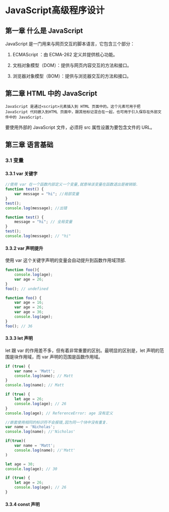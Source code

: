 # JavaScript高级程序设计

## 第一章 什么是 JavaScript

JavaScript 是一门用来与网页交互的脚本语言，它包含三个部分：

1. ECMAScript ：由 ECMA-262 定义并提供核心功能。

2. 文档对象模型（DOM）：提供与网页内容交互的方法和接口。

3. 浏览器对象模型（BOM）：提供与浏览器交互的方法和接口。

## 第二章 HTML 中的 JavaScript

```test
JavaScript 是通过<script>元素插入到 HTML 页面中的。这个元素可用于把 JavaScript 代码嵌入到HTML 页面中，跟其他标记混合在一起，也可用于引入保存在外部文件中的 JavaScript.
```

要使用外部的 JavaScript 文件，必须将 src 属性设置为要包含文件的 URL。

## 第三章 语言基础

### 3.1 变量

#### 3.3.1 var 关键字

```javaScript
//使用 var 在一个函数内部定义一个变量,就意味该变量在函数退出是被销毁.
function test() {
    var message = "hi"; //局部变量
}
test();
console.log(message); //出错
```

```javaScript
function test() {
    message = "hi"; // 全局变量
}
test();
console.log(message); // "hi"
```

#### 3.3.2  var 声明提升

使用 var 这个关键字声明的变量会自动提升到函数作用域顶部.

```javaScript
function foo(){
    console.log(age);
    var age = 26;
}
foo(); // undefined
```

```javaScript
function foo() {
    var age = 16;
    var age = 26;
    var age = 36;
    console.log(age);
}
foo(); // 36 
```

#### 3.3.3 let 声明

let 跟 var 的作用差不多，但有着非常重要的区别。最明显的区别是，let 声明的范围是块作用域，而 var 声明的范围是函数作用域。

```javaScript
if (true) {
    var name = 'Matt';
    console.log(name); // Matt
}
console.log(name); // Matt
```

```javaScript
if (true) {
    let age = 26;
    console.log(age); // 26
}
console.log(age); // ReferenceError: age 没有定义
```

```javaScript
//嵌套使用相同的标识符不会报错,因为同一个块中没有重复.
var name = 'Nicholas';
console.log(name); //'Nicholas'

if(true)(
    var name = 'Matt';
    console.log(name); //'Matt'
)

let age = 30;
console.log(age); // 30

if (true) {
    let age = 26;
    console.log(age); // 26
} 
```

#### 3.3.4 const 声明
